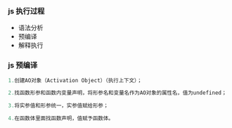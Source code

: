 ### js 执行过程

- 语法分析
- 预编译
- 解释执行

### js 预编译

```javascript
1.创建AO对象（Activation Object）（执行上下文）；

2.找函数形参和函数内变量声明，将形参名和变量名作为AO对象的属性名，值为undefined；

3.将实参值和形参统一，实参值赋给形参；

4.在函数体里面找函数声明，值赋予函数体。
```
